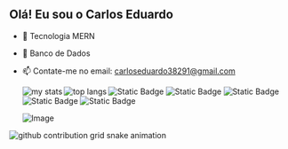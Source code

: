 ## Olá! Eu sou o Carlos Eduardo

- 🌱 Tecnologia MERN
- 🤔 Banco de Dados
- 📫 Contate-me no email: carloseduardo38291@gmail.com

  <img alt="my stats" align="left" widht="47%" src="https://github-readme-stats.vercel.app/api?username=carlostakeshita&show_icons=true&theme=tokyonight"/>
  <img alt="top langs" align="left" widht="47%" src="https://github-readme-stats.vercel.app/api/top-langs/?username=carlostakeshita&&show_icons=true&theme=tokyonight&layout=compact"/>


  ![Static Badge](https://img.shields.io/badge/JavaScript-orange?style=for-the-badge&logo=javascript)
  ![Static Badge](https://img.shields.io/badge/Mysql-yellow?style=for-the-badge&logo=Mysql)
  ![Static Badge](https://img.shields.io/badge/HTML5-purple?style=for-the-badge&logo=HTML5)
  ![Static Badge](https://img.shields.io/badge/CSS-blue?style=for-the-badge&logo=CSS)
  ![Static Badge](https://img.shields.io/badge/Node.js-green?style=for-the-badge&logo=Node.js)

  ![Image](https://github.com/user-attachments/assets/abf2e874-7f7b-4b2a-a739-05b0409f8e03)

<picture>
  <source media="(prefers-color-scheme: dark)" srcset="https://raw.githubusercontent.com/YourUser/carlostakeshita/output/github-contribution-grid-snake-dark.svg">
  <source media="(prefers-color-scheme: light)" srcset="https://raw.githubusercontent.com/YourUser/carlostakeshita/output/github-contribution-grid-snake.svg">
  <img alt="github contribution grid snake animation" src="https://raw.githubusercontent.com/YourUser/Ycarlostakeshita/output/github-contribution-grid-snake.svg">
</picture>

 













